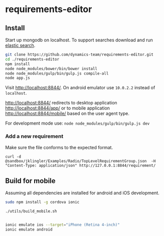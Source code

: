 # requirements-editor #


## Install ##

Start up mongodb on localhost.
To support searches download and run [elastic search](http://www.elasticsearch.org/overview/elkdownloads/).

```bash
git clone https://github.com/dynamics-team/requirements-editor.git
cd ./requirements-editor
npm install
node node_modules/bower/bin/bower install
node node_modules/gulp/bin/gulp.js compile-all
node app.js
```

Visit [http://localhost:8844/](http://localhost:8844/). On android emulator use `10.0.2.2` instead of `localhost`.

[http://localhost:8844/](http://localhost:8844/) redirects to desktop application
[http://localhost:8844/app/](http://localhost:8844/app/) or to mobile application
[http://localhost:8844/mobile/](http://localhost:8844/mobile/) based on the user agent type.

For development mode use: `node node_modules/gulp/bin/gulp.js dev`

### Add a new requirement ###

Make sure the file conforms to the expected format.

`curl -d @sandbox/jklingler/Examples/Radio/TopLevelRequirementGroup.json  -H "Content-Type: application/json" http://127.0.0.1:8844/requirement/`


## Build for mobile ##

Assuming all dependencies are installed for android and iOS development.

```bash
sudo npm install -g cordova ionic

./utils/build_mobile.sh


ionic emulate ios --target="iPhone (Retina 4-inch)"
ionic emulate android
```
